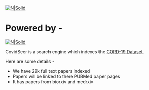 
[![N|Solid](http://heisenberg.ist.psu.edu:8000/static/img/icon.png
)](http://heisenberg.ist.psu.edu:8000/)
# Powered by -
[![N|Solid](https://static-www.elastic.co/v3/assets/bltefdd0b53724fa2ce/bltc8e6d16345759e81/5bbca1d3c863b8e614126af1/logo-elastic-color-reverse.svg)](https://www.elastic.co/)


CovidSeer is a search engine which indexes the [CORD-19 Dataset](https://www.kaggle.com/allen-institute-for-ai/CORD-19-research-challenge/).

Here are some details -
-   We have 29k full text papers indexed
-   Papers will be linked to there PUBMed paper pages
-   It has papers from biorxiv and medrxiv
